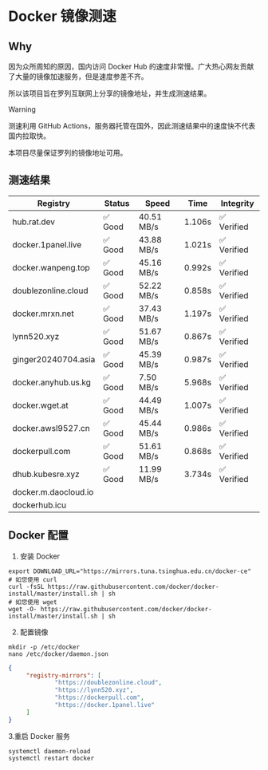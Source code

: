 # Docker 镜像测速

## Why

因为众所周知的原因，国内访问 Docker Hub 的速度非常慢。广大热心网友贡献了大量的镜像加速服务，但是速度参差不齐。


所以该项目旨在罗列互联网上分享的镜像地址，并生成测速结果。

> [!WARNING]
> 测速利用 GitHub Actions，服务器托管在国外，因此测速结果中的速度快不代表国内拉取快。
>

本项目尽量保证罗列的镜像地址可用。

## 测速结果

| Registry | Status | Speed | Time | Integrity |
|----------|--------|-------|------|-----------|
| hub.rat.dev | ✅ Good | 40.51 MB/s | 1.106s | ✅ Verified |
| docker.1panel.live | ✅ Good | 43.88 MB/s | 1.021s | ✅ Verified |
| docker.wanpeng.top | ✅ Good | 45.16 MB/s | 0.992s | ✅ Verified |
| doublezonline.cloud | ✅ Good | 52.22 MB/s | 0.858s | ✅ Verified |
| docker.mrxn.net | ✅ Good | 37.43 MB/s | 1.197s | ✅ Verified |
| lynn520.xyz | ✅ Good | 51.67 MB/s | 0.867s | ✅ Verified |
| ginger20240704.asia | ✅ Good | 45.39 MB/s | 0.987s | ✅ Verified |
| docker.anyhub.us.kg | ✅ Good | 7.50 MB/s | 5.968s | ✅ Verified |
| docker.wget.at | ✅ Good | 44.49 MB/s | 1.007s | ✅ Verified |
| docker.awsl9527.cn | ✅ Good | 45.44 MB/s | 0.986s | ✅ Verified |
| dockerpull.com | ✅ Good | 51.61 MB/s | 0.868s | ✅ Verified |
| dhub.kubesre.xyz | ✅ Good | 11.99 MB/s | 3.734s | ✅ Verified |
| docker.m.daocloud.io|  |  |  |  |
| dockerhub.icu|  |  |  |  |

## Docker 配置

1. 安装 Docker
```shell
export DOWNLOAD_URL="https://mirrors.tuna.tsinghua.edu.cn/docker-ce"
# 如您使用 curl
curl -fsSL https://raw.githubusercontent.com/docker/docker-install/master/install.sh | sh
# 如您使用 wget
wget -O- https://raw.githubusercontent.com/docker/docker-install/master/install.sh | sh
```

2. 配置镜像

```shell
mkdir -p /etc/docker
nano /etc/docker/daemon.json
```

```json
{
     "registry-mirrors": [
             "https://doublezonline.cloud",
             "https://lynn520.xyz",
             "https://dockerpull.com",
             "https://docker.1panel.live"
     ]
}
```

 3.重启 Docker 服务
```shell
systemctl daemon-reload
systemctl restart docker
```
